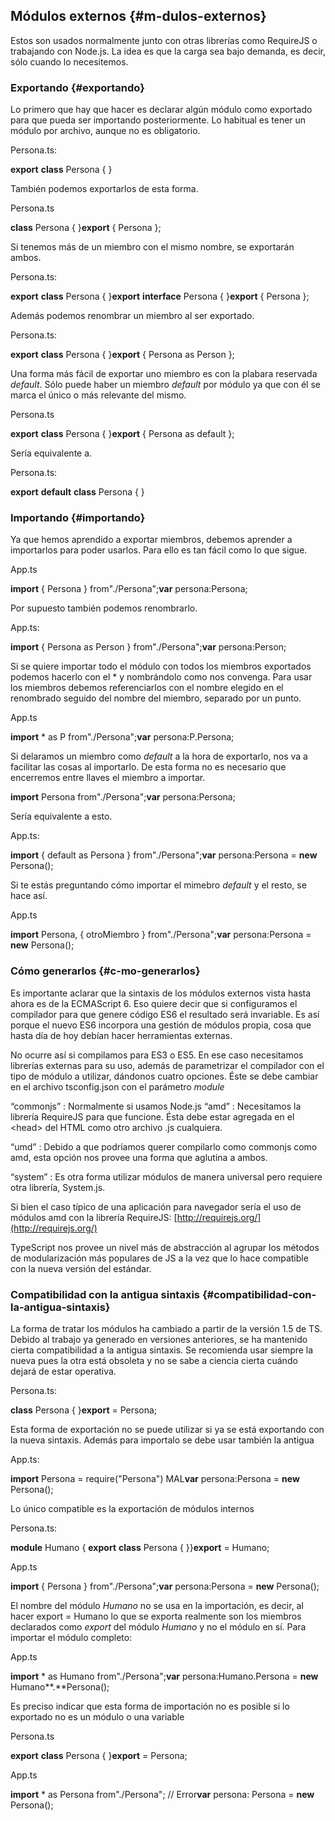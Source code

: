 ## Módulos externos {#m-dulos-externos}

Estos son usados normalmente junto con otras librerías como RequireJS o trabajando con Node.js. La idea es que la carga sea bajo demanda, es decir, sólo cuando lo necesitemos.

### Exportando {#exportando}

Lo primero que hay que hacer es declarar algún módulo como exportado para que pueda ser importando posteriormente. Lo habitual es tener un módulo por archivo, aunque no es obligatorio.

Persona.ts:

**export** **class** Persona { }

También podemos exportarlos de esta forma.

Persona.ts

**class** Persona { }**export** { Persona };

Si tenemos más de un miembro con el mismo nombre, se exportarán ambos.

Persona.ts:

**export** **class** Persona { }**export** **interface** Persona { }**export** { Persona };

Además podemos renombrar un miembro al ser exportado.

Persona.ts:

**export** **class** Persona { }**export** { Persona as Person };

Una forma más fácil de exportar uno miembro es con la plabara reservada _default_. Sólo puede haber un miembro _default_ por módulo ya que con él se marca el único o más relevante del mismo.

Persona.ts

**export** **class** Persona { }**export** { Persona as default };

Sería equivalente a.

Persona.ts:

**export** **default** **class** Persona { }

### Importando {#importando}

Ya que hemos aprendido a exportar miembros, debemos aprender a importarlos para poder usarlos. Para ello es tan fácil como lo que sigue.

App.ts

**import** { Persona } from"./Persona";**var** persona:Persona;

Por supuesto también podemos renombrarlo.

App.ts:

**import** { Persona as Person } from"./Persona";**var** persona:Person;

Si se quiere importar todo el módulo con todos los miembros exportados podemos hacerlo con el * y nombrándolo como nos convenga. Para usar los miembros debemos referenciarlos con el nombre elegido en el renombrado seguido del nombre del miembro, separado por un punto.

App.ts

**import** * as P from"./Persona";**var** persona:P.Persona;

Si delaramos un miembro como _default_ a la hora de exportarlo, nos va a facilitar las cosas al importarlo. De esta forma no es necesario que encerremos entre llaves el miembro a importar.

**import** Persona from"./Persona";**var** persona:Persona;

Sería equivalente a esto.

App.ts:

**import** { default as Persona } from"./Persona";**var** persona:Persona = **new** Persona();

Si te estás preguntando cómo importar el mimebro _default_ y el resto, se hace así.

App.ts

**import** Persona, { otroMiembro } from"./Persona";**var** persona:Persona = **new** Persona();

### Cómo generarlos {#c-mo-generarlos}

Es importante aclarar que la sintaxis de los módulos externos vista hasta ahora es de la ECMAScript 6\. Eso quiere decir que si configuramos el compilador para que genere código ES6 el resultado será invariable. Es así porque el nuevo ES6 incorpora una gestión de módulos propia, cosa que hasta día de hoy debían hacer herramientas externas.

No ocurre así si compilamos para ES3 o ES5\. En ese caso necesitamos librerías externas para su uso, además de parametrizar el compilador con el tipo de módulo a utilizar, dándonos cuatro opciones. Éste se debe cambiar en el archivo tsconfig.json con el parámetro _module_

“commonjs” : Normalmente si usamos Node.js “amd” : Necesitamos la librería RequireJS para que funcione. Ésta debe estar agregada en el &lt;head&gt; del HTML como otro archivo .js cualquiera.

“umd” : Debido a que podríamos querer compilarlo como commonjs como amd, esta opción nos provee una forma que aglutina a ambos.

“system” : Es otra forma utilizar módulos de manera universal pero requiere otra librería, System.js.

Si bien el caso típico de una aplicación para navegador sería el uso de módulos amd con la librería RequireJS: [http://requirejs.org/](http://requirejs.org/)

TypeScript nos provee un nivel más de abstracción al agrupar los métodos de modularización más populares de JS a la vez que lo hace compatible con la nueva versión del estándar.

### Compatibilidad con la antigua sintaxis {#compatibilidad-con-la-antigua-sintaxis}

La forma de tratar los módulos ha cambiado a partir de la versión 1.5 de TS. Debido al trabajo ya generado en versiones anteriores, se ha mantenido cierta compatibilidad a la antigua sintaxis. Se recomienda usar siempre la nueva pues la otra está obsoleta y no se sabe a ciencia cierta cuándo dejará de estar operativa.

Persona.ts:

**class** Persona { }**export** = Persona;

Esta forma de exportación no se puede utilizar si ya se está exportando con la nueva sintaxis. Además para importalo se debe usar también la antigua

App.ts:

**import** Persona = require("Persona") MAL**var** persona:Persona = **new** Persona();

Lo único compatible es la exportación de módulos internos

Persona.ts:

**module** Humano { **export** **class** Persona { }}**export** = Humano;

App.ts

**import** { Persona } from"./Persona";**var** persona:Persona = **new** Persona();

El nombre del módulo _Humano_ no se usa en la importación, es decir, al hacer export = Humano lo que se exporta realmente son los miembros declarados como _export_ del módulo _Humano_ y no el módulo en sí. Para importar el módulo completo:

App.ts

**import** * as Humano from"./Persona";**var** persona:Humano.Persona = **new** Humano**.**Persona();

Es preciso indicar que esta forma de importación no es posible si lo exportado no es un módulo o una variable

Persona.ts

**export** **class** Persona { }**export** = Persona;

App.ts

**import** * as Persona from"./Persona"; // Error**var** persona: Persona = **new** Persona();